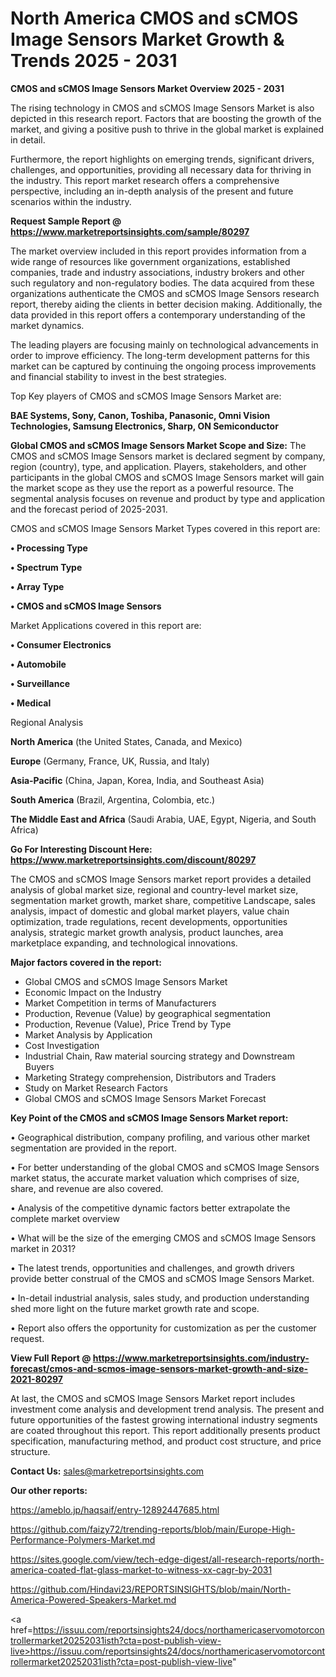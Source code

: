 # North America CMOS and sCMOS Image Sensors Market Growth & Trends 2025 - 2031

<Strong> CMOS and sCMOS Image Sensors Market Overview 2025 - 2031</strong>

The rising technology in CMOS and sCMOS Image Sensors Market is also depicted in this research report. Factors that are boosting the growth of the market, and giving a positive push to thrive in the global market is explained in detail.

Furthermore, the report highlights on emerging trends, significant drivers, challenges, and opportunities, providing all necessary data for thriving in the industry. This report market research offers a comprehensive perspective, including an in-depth analysis of the present and future scenarios within the industry.

<strong>Request Sample Report @ <a href=https://www.marketreportsinsights.com/sample/80297>https://www.marketreportsinsights.com/sample/80297</a></strong>

The market overview included in this report provides information from a wide range of resources like government organizations, established companies, trade and industry associations, industry brokers and other such regulatory and non-regulatory bodies. The data acquired from these organizations authenticate the CMOS and sCMOS Image Sensors research report, thereby aiding the clients in better decision making. Additionally, the data provided in this report offers a contemporary understanding of the market dynamics.

The leading players are focusing mainly on technological advancements in order to improve efficiency. The long-term development patterns for this market can be captured by continuing the ongoing process improvements and financial stability to invest in the best strategies.

Top Key players of CMOS and sCMOS Image Sensors Market are:

<strong>BAE Systems, Sony, Canon, Toshiba, Panasonic, Omni Vision Technologies, Samsung Electronics, Sharp, ON Semiconductor</strong>

<strong><b>Global CMOS and sCMOS Image Sensors Market Scope and Size:</b></strong>
The CMOS and sCMOS Image Sensors market is declared segment by company, region (country), type, and application. Players, stakeholders, and other participants in the global CMOS and sCMOS Image Sensors market will gain the market scope as they use the report as a powerful resource. The segmental analysis focuses on revenue and product by type and application and the forecast period of 2025-2031.

CMOS and sCMOS Image Sensors Market Types covered in this report are:

<strong>• Processing Type

• Spectrum Type

• Array Type

• CMOS and sCMOS Image Sensors</strong>

Market Applications covered in this report are:

<strong>• Consumer Electronics

• Automobile

• Surveillance

• Medical</strong> 

Regional Analysis

<strong>North America</strong> (the United States, Canada, and Mexico)

<strong>Europe</strong> (Germany, France, UK, Russia, and Italy)

<strong>Asia-Pacific</strong> (China, Japan, Korea, India, and Southeast Asia)

<strong>South America</strong> (Brazil, Argentina, Colombia, etc.)

<strong>The Middle East and Africa</strong> (Saudi Arabia, UAE, Egypt, Nigeria, and South Africa)

<strong>Go For Interesting Discount Here: <a href=https://www.marketreportsinsights.com/discount/80297>https://www.marketreportsinsights.com/discount/80297</a></strong>

The CMOS and sCMOS Image Sensors market report provides a detailed analysis of global market size, regional and country-level market size, segmentation market growth, market share, competitive Landscape, sales analysis, impact of domestic and global market players, value chain optimization, trade regulations, recent developments, opportunities analysis, strategic market growth analysis, product launches, area marketplace expanding, and technological innovations.

<strong><b>Major factors covered in the report:</b></strong>
<ul>
  <li>Global CMOS and sCMOS Image Sensors Market </li>
  <li>Economic Impact on the Industry</li>
  <li>Market Competition in terms of Manufacturers</li>
  <li>Production, Revenue (Value) by geographical segmentation</li>
  <li>Production, Revenue (Value), Price Trend by Type</li>
  <li>Market Analysis by Application</li>
  <li>Cost Investigation</li>
  <li>Industrial Chain, Raw material sourcing strategy and Downstream Buyers</li>
  <li>Marketing Strategy comprehension, Distributors and Traders</li>
  <li>Study on Market Research Factors</li>
  <li>Global CMOS and sCMOS Image Sensors Market Forecast</li>
</ul>

<strong><b>Key Point of the CMOS and sCMOS Image Sensors Market report:</b></strong>

• Geographical distribution, company profiling, and various other market segmentation are provided in the report.

• For better understanding of the global CMOS and sCMOS Image Sensors market status, the accurate market valuation which comprises of size, share, and revenue are also covered.

• Analysis of the competitive dynamic factors better extrapolate the complete market overview

• What will be the size of the emerging CMOS and sCMOS Image Sensors market in 2031?

• The latest trends, opportunities and challenges, and growth drivers provide better construal of the CMOS and sCMOS Image Sensors Market.

• In-detail industrial analysis, sales study, and production understanding shed more light on the future market growth rate and scope.

• Report also offers the opportunity for customization as per the customer request.

<strong><b>View Full Report @ <a href=https://www.marketreportsinsights.com/industry-forecast/cmos-and-scmos-image-sensors-market-growth-and-size-2021-80297>https://www.marketreportsinsights.com/industry-forecast/cmos-and-scmos-image-sensors-market-growth-and-size-2021-80297</a></b></strong>


At last, the CMOS and sCMOS Image Sensors Market report includes investment come analysis and development trend analysis. The present and future opportunities of the fastest growing international industry segments are coated throughout this report. This report additionally presents product specification, manufacturing method, and product cost structure, and price structure.

<strong>Contact Us:</strong>
sales@marketreportsinsights.com

<strong>Our other reports:</strong>

<a href=https://ameblo.jp/haqsaif/entry-12892447685.html>https://ameblo.jp/haqsaif/entry-12892447685.html</a>

<a href=https://github.com/faizy72/trending-reports/blob/main/Europe-High-Performance-Polymers-Market.md>https://github.com/faizy72/trending-reports/blob/main/Europe-High-Performance-Polymers-Market.md</a>

<a href=https://sites.google.com/view/tech-edge-digest/all-research-reports/north-america-coated-flat-glass-market-to-witness-xx-cagr-by-2031>https://sites.google.com/view/tech-edge-digest/all-research-reports/north-america-coated-flat-glass-market-to-witness-xx-cagr-by-2031</a>

<a href=https://github.com/Hindavi23/REPORTSINSIGHTS/blob/main/North-America-Powered-Speakers-Market.md>https://github.com/Hindavi23/REPORTSINSIGHTS/blob/main/North-America-Powered-Speakers-Market.md</a>

<a href=https://issuu.com/reportsinsights24/docs/northamericaservomotorcontrollermarket20252031isth?cta=post-publish-view-live>https://issuu.com/reportsinsights24/docs/northamericaservomotorcontrollermarket20252031isth?cta=post-publish-view-live</a>"
